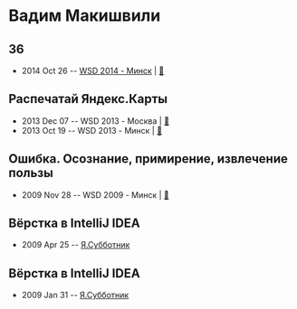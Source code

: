 # Вадим Макишвили

## 36
- 2014 Oct 26 -- [WSD 2014 - Минск](http://youtu.be/yRsT5wBSYZ0)  | [:notebook:](https://wsd.events/2014/10/26/pres/36/)  
## Распечатай Яндекс.Карты
- 2013 Dec 07 -- WSD 2013 - Москва  | [:notebook:](https://wsd.events/2013/12/07/pres/print-maps.pdf)  
- 2013 Oct 19 -- WSD 2013 - Минск  | [:notebook:](https://wsd.events/2013/10/19/pres/ya-maps.pdf)  
## Ошибка. Осознание, примирение, извлечение пользы
- 2009 Nov 28 -- WSD 2009 - Минск  | [:notebook:](https://wsd.events/2009/11/28/pres/mistake.pdf)  
## Вёрстка в IntelliJ IDEA 
- 2009 Apr 25 -- [Я.Субботник](https://events.yandex.ru/lib/talks/727/)    
## Вёрстка в IntelliJ IDEA
- 2009 Jan 31 -- [Я.Субботник](https://events.yandex.ru/lib/talks/713/)    
